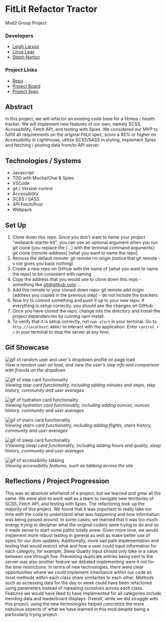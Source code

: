 # FitLit Refactor Tractor 
Mod2 Group Project

### Developers
- [Leigh Larson](https://github.com/leighlars)
- [Linus Leas](https://github.com/Leasw144)
- [Steph Norton](https://github.com/NakiNorton)

### Project Links
- [Repo](https://github.com/NakiNorton/refactor-tractor-fitlitA)
- [Project Board](https://github.com/NakiNorton/refactor-tractor-fitlitA/projects)
- [Project Spec](https://frontend.turing.io/projects/module-2/refactor-tractor.html)

## Abstract 
In this project, we will refactor an existing code base for a fitness / health tracker. We will implement new features of our own, namely SCSS, Accessibility, Fetch API, and testing with Spies. We considered our MVP to fulfill all requirements on the original FitLit spec, score a 95% or higher on Accessibility in Lighthouse, utilize SCSS/SASS in styling, implement Spies and fetching / posting data from/to API server.  

## Technologies / Systems
- Javascript
- TDD with Mocha/Chai & Spies
- VSCode 
- git / Version control
- Accessibility 
- SCSS / SASS
- API Fetch/Post
- Webpack

## Set Up 

1. Clone down this repo. Since you don't want to name your project "webpack-starter-kit", you can use an optional argument when you run git clone (you replace the [...] with the terminal command arguments): git clone [remote-address] [what you want to name the repo]
2. Remove the default remote: git remote rm origin (notice that git remote -v not gives you back nothing)
3. Create a new repo on GitHub with the name of [what you want to name the repo] to be consistent with naming
4. Copy the address that you would use to clone down this repo - something like git@github.com:...
5. Add this remote to your cloned down repo: git remote add origin [address you copied in the previous step] - do not include the brackets
6. Now try to commit something and push it up to your new repo. If everything is setup correctly, you should see the changes on GitHub.
7. Once you have cloned the repo, change into the directory and install the project dependencies by running npm install.
8. To verify that it is setup correctly, run `npm start` in your terminal. Go to `http://localhost:8080/` to interact with the application. Enter `control + c` in your terminal to stop the server at any time.

## Gif Showcase

![gif of random user and user's dropdown profile on page load]()</br>
*View a random user on load, and view the user's step info and comparison with friends on the dropdown*

![gif of step card functionality]()</br>
*Viewing step card functionality, including adding minutes and steps, step history, community and user averages*

![gif of hydration card functionality]()</br>
*Viewing hydration card functionality, including adding ounces, ounces history, community and user averages*

![gif of stairs card functionality]()</br>
*Viewing stairs card functionality, including adding flights, stairs history, community and user averages*

![gif of sleep card functionality]()</br>
*VViewing sleep card functionality, including adding hours and quality, sleep history, community and user averages*

![gif of accessibility tabbing]()</br>
*Viewing accessibility features, such as tabbing across the site*

## Reflections / Project Progression
This was an absolute whirlwind of a project, but we learned and grew all the same. We were able to work well as a team to navigate new territories of SCSS, Fetch API, and testing with Spies.
The refactoring took up the majority of this project. We found that it was important to really take our time with the code to understand what was happening and how information was being passed around. In some cases, we learned that it was too much energy trying to decipher what the original coders were trying to do and so it made sense to start some paths totally anew.
Given more time, we would implement more robust testing in general as well as make better use of spies for our dom updates. Additionally, more sad path implementation and testing that would restrict what and how a user could input information for each category, for example, Sleep Quality input should only take in a value between one through five. Preventing duplicate entries being sent to the server was also another feature we debated implementing were it not for the time restrictions.
In terms of new technologies, there were clear opportunities where we could implement inheritance within our code as most methods within each class share similarites to each other. Methods such as accessing data for the day or week could have been refactored using parameters instead of repeating ourselves across each class. Features we would have liked to have implemented for all categories include trending data and leaderboard displays.
Overall, while we did struggle with this project, using the new technologies helped concretize the more nebulous aspects of what we have learned in this mod despite being a particularly trying project.




